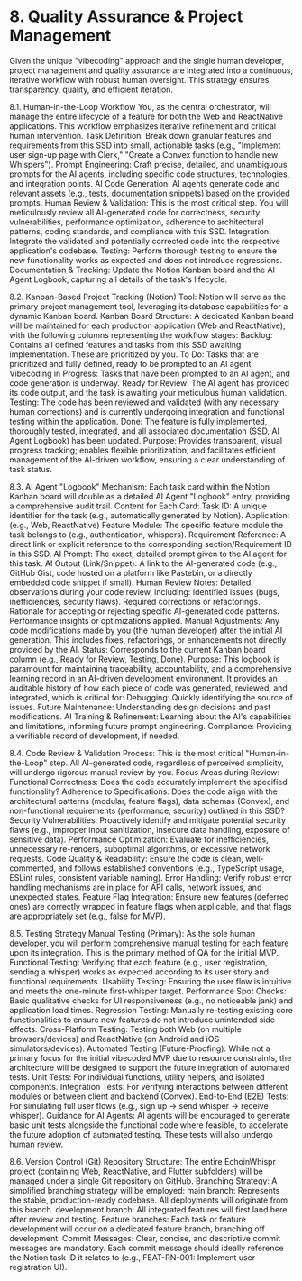 # 8. Quality Assurance & Project Management

Given the unique "vibecoding" approach and the single human developer, project management and quality assurance are integrated into a continuous, iterative workflow with robust human oversight. This strategy ensures transparency, quality, and efficient iteration.

8.1. Human-in-the-Loop Workflow
You, as the central orchestrator, will manage the entire lifecycle of a feature for both the Web and ReactNative applications. This workflow emphasizes iterative refinement and critical human intervention.
Task Definition: Break down granular features and requirements from this SSD into small, actionable tasks (e.g., "Implement user sign-up page with Clerk," "Create a Convex function to handle new Whispers").
Prompt Engineering: Craft precise, detailed, and unambiguous prompts for the AI agents, including specific code structures, technologies, and integration points.
AI Code Generation: AI agents generate code and relevant assets (e.g., tests, documentation snippets) based on the provided prompts.
Human Review & Validation: This is the most critical step. You will meticulously review all AI-generated code for correctness, security vulnerabilities, performance optimization, adherence to architectural patterns, coding standards, and compliance with this SSD.
Integration: Integrate the validated and potentially corrected code into the respective application's codebase.
Testing: Perform thorough testing to ensure the new functionality works as expected and does not introduce regressions.
Documentation & Tracking: Update the Notion Kanban board and the AI Agent Logbook, capturing all details of the task's lifecycle.

8.2. Kanban-Based Project Tracking (Notion)
Tool: Notion will serve as the primary project management tool, leveraging its database capabilities for a dynamic Kanban board.
Kanban Board Structure: A dedicated Kanban board will be maintained for each production application (Web and ReactNative), with the following columns representing the workflow stages:
Backlog: Contains all defined features and tasks from this SSD awaiting implementation. These are prioritized by you.
To Do: Tasks that are prioritized and fully defined, ready to be prompted to an AI agent.
Vibecoding in Progress: Tasks that have been prompted to an AI agent, and code generation is underway.
Ready for Review: The AI agent has provided its code output, and the task is awaiting your meticulous human validation.
Testing: The code has been reviewed and validated (with any necessary human corrections) and is currently undergoing integration and functional testing within the application.
Done: The feature is fully implemented, thoroughly tested, integrated, and all associated documentation (SSD, AI Agent Logbook) has been updated.
Purpose: Provides transparent, visual progress tracking; enables flexible prioritization; and facilitates efficient management of the AI-driven workflow, ensuring a clear understanding of task status.

8.3. AI Agent "Logbook"
Mechanism: Each task card within the Notion Kanban board will double as a detailed AI Agent "Logbook" entry, providing a comprehensive audit trail.
Content for Each Card:
Task ID: A unique identifier for the task (e.g., automatically generated by Notion).
Application: (e.g., Web, ReactNative)
Feature Module: The specific feature module the task belongs to (e.g., authentication, whispers).
Requirement Reference: A direct link or explicit reference to the corresponding section/Requirement ID in this SSD.
AI Prompt: The exact, detailed prompt given to the AI agent for this task.
AI Output (Link/Snippet): A link to the AI-generated code (e.g., GitHub Gist, code hosted on a platform like Pastebin, or a directly embedded code snippet if small).
Human Review Notes: Detailed observations during your code review, including:
Identified issues (bugs, inefficiencies, security flaws).
Required corrections or refactorings.
Rationale for accepting or rejecting specific AI-generated code patterns.
Performance insights or optimizations applied.
Manual Adjustments: Any code modifications made by you (the human developer) after the initial AI generation. This includes fixes, refactorings, or enhancements not directly provided by the AI.
Status: Corresponds to the current Kanban board column (e.g., Ready for Review, Testing, Done).
Purpose: This logbook is paramount for maintaining traceability, accountability, and a comprehensive learning record in an AI-driven development environment. It provides an auditable history of how each piece of code was generated, reviewed, and integrated, which is critical for:
Debugging: Quickly identifying the source of issues.
Future Maintenance: Understanding design decisions and past modifications.
AI Training & Refinement: Learning about the AI's capabilities and limitations, informing future prompt engineering.
Compliance: Providing a verifiable record of development, if needed.

8.4. Code Review & Validation
Process: This is the most critical "Human-in-the-Loop" step. All AI-generated code, regardless of perceived simplicity, will undergo rigorous manual review by you.
Focus Areas during Review:
Functional Correctness: Does the code accurately implement the specified functionality?
Adherence to Specifications: Does the code align with the architectural patterns (modular, feature flags), data schemas (Convex), and non-functional requirements (performance, security) outlined in this SSD?
Security Vulnerabilities: Proactively identify and mitigate potential security flaws (e.g., improper input sanitization, insecure data handling, exposure of sensitive data).
Performance Optimization: Evaluate for inefficiencies, unnecessary re-renders, suboptimal algorithms, or excessive network requests.
Code Quality & Readability: Ensure the code is clean, well-commented, and follows established conventions (e.g., TypeScript usage, ESLint rules, consistent variable naming).
Error Handling: Verify robust error handling mechanisms are in place for API calls, network issues, and unexpected states.
Feature Flag Integration: Ensure new features (deferred ones) are correctly wrapped in feature flags when applicable, and that flags are appropriately set (e.g., false for MVP).

8.5. Testing Strategy
Manual Testing (Primary): As the sole human developer, you will perform comprehensive manual testing for each feature upon its integration. This is the primary method of QA for the initial MVP.
Functional Testing: Verifying that each feature (e.g., user registration, sending a whisper) works as expected according to its user story and functional requirements.
Usability Testing: Ensuring the user flow is intuitive and meets the one-minute first-whisper target.
Performance Spot Checks: Basic qualitative checks for UI responsiveness (e.g., no noticeable jank) and application load times.
Regression Testing: Manually re-testing existing core functionalities to ensure new features do not introduce unintended side effects.
Cross-Platform Testing: Testing both Web (on multiple browsers/devices) and ReactNative (on Android and iOS simulators/devices).
Automated Testing (Future-Proofing): While not a primary focus for the initial vibecoded MVP due to resource constraints, the architecture will be designed to support the future integration of automated tests.
Unit Tests: For individual functions, utility helpers, and isolated components.
Integration Tests: For verifying interactions between different modules or between client and backend (Convex).
End-to-End (E2E) Tests: For simulating full user flows (e.g., sign up -> send whisper -> receive whisper).
Guidance for AI Agents: AI agents will be encouraged to generate basic unit tests alongside the functional code where feasible, to accelerate the future adoption of automated testing. These tests will also undergo human review.

8.6. Version Control (Git)
Repository Structure: The entire EchoinWhispr project (containing Web, ReactNative, and Flutter subfolders) will be managed under a single Git repository on GitHub.
Branching Strategy: A simplified branching strategy will be employed:
main branch: Represents the stable, production-ready codebase. All deployments will originate from this branch.
development branch: All integrated features will first land here after review and testing.
Feature branches: Each task or feature development will occur on a dedicated feature branch, branching off development.
Commit Messages: Clear, concise, and descriptive commit messages are mandatory. Each commit message should ideally reference the Notion task ID it relates to (e.g., FEAT-RN-001: Implement user registration UI).
